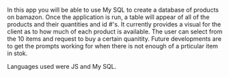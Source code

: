 In this app you will be able to use My SQL to create a database of products on bamazon.  Once the application is run, a table will appear of all of the products and their quantities and id #'s. It currently provides a visual for the client as to how much of each product is available. 
The user can select from the 10 items and request to buy a certain quanitity.
Future developments are to get the prompts working for when there is not enough of a prticular item in stok.

Languages used were JS and My SQL.




    
